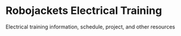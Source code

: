 Robojackets Electrical Training
===============================

Electrical training information, schedule, project, and other resources
